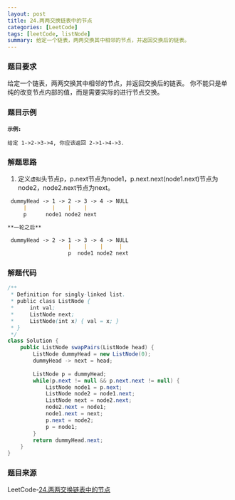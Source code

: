 ```yaml
---
layout: post
title: 24.两两交换链表中的节点
categories: [LeetCode]
tags: [leetCode, listNode]
summary: 给定一个链表，两两交换其中相邻的节点，并返回交换后的链表。
---
```


### 题目要求
给定一个链表，两两交换其中相邻的节点，并返回交换后的链表。
你不能只是单纯的改变节点内部的值，而是需要实际的进行节点交换。

### 题目示例
**`示例:`**
```
给定 1->2->3->4, 你应该返回 2->1->4->3.
```

### 解题思路

1. 定义`虚拟`头节点p，p.next节点为node1，p.next.next(node1.next)节点为node2，node2.next节点为next。

```md
 dummyHead -> 1 -> 2 -> 3 -> 4 -> NULL
     |        |    |    |
     p      node1 node2 next

**一轮之后**

 dummyHead -> 2 -> 1 -> 3 -> 4 -> NULL
                   |    |    |     |
                   p  node1 node2 next
```

### 解题代码
```java
/**
 * Definition for singly-linked list.
 * public class ListNode {
 *     int val;
 *     ListNode next;
 *     ListNode(int x) { val = x; }
 * }
 */
class Solution {
    public ListNode swapPairs(ListNode head) {
        ListNode dummyHead = new ListNode(0);
        dummyHead -> next = head;
        
        ListNode p = dummyHead;
        while(p.next != null && p.next.next != null) {
            ListNode node1 = p.next;
            ListNode node2 = node1.next;
            ListNode next = node2.next;
            node2.next = node1;
            node1.next = next;
            p.next = node2;
            p = node1;
        }
        return dummyHead.next;
    }
}
```

### 题目来源
LeetCode-[24.两两交换链表中的节点](https://leetcode-cn.com/problems/swap-nodes-in-pairs/)
